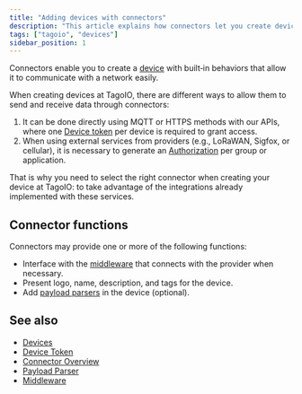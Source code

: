 ```yaml
---
title: "Adding devices with connectors"
description: "This article explains how connectors let you create devices with built-in behaviors to communicate with networks, and describes the available methods for sending and receiving data as well as common connector functions."
tags: ["tagoio", "devices"]
sidebar_position: 1
---
```

Connectors enable you to create a [device](./devices) with built‑in behaviors that allow it to communicate with a network easily.  

When creating devices at TagoIO, there are different ways to allow them to send and receive data through connectors:

1. It can be done directly using MQTT or HTTPS methods with our APIs, where one [Device token](./device-token) per device is required to grant access.
2. When using external services from providers (e.g., LoRaWAN, Sigfox, or cellular), it is necessary to generate an [Authorization](../integrations/index) per group or application.

That is why you need to select the right connector when creating your device at TagoIO: to take advantage of the integrations already implemented with these services.

## Connector functions

Connectors may provide one or more of the following functions:

- Interface with the [middleware](../integrations/general/middleware) that connects with the provider when necessary.
- Present logo, name, description, and tags for the device.
- Add [payload parsers](../payload-parser/index) in the device (optional).

## See also

- [Devices](./devices)
- [Device Token](./device-token)
- [Connector Overview](../integrations/index)
- [Payload Parser](../payload-parser/index)
- [Middleware](../integrations/general/middleware)